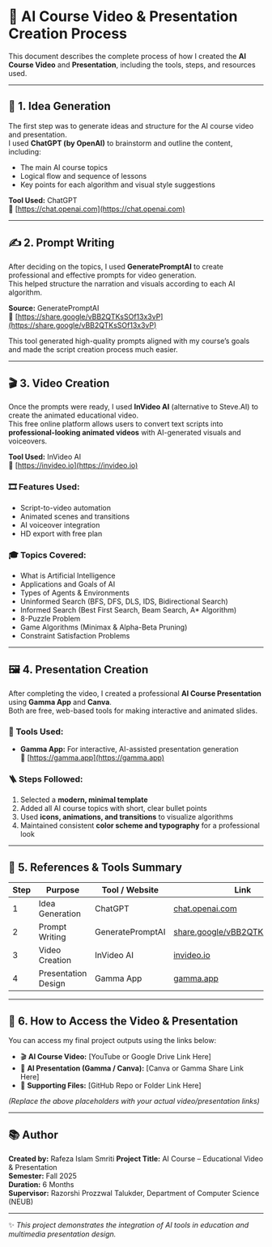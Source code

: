 # 🎥 AI Course Video & Presentation Creation Process

This document describes the complete process of how I created the **AI Course Video** and **Presentation**, including the tools, steps, and resources used.

---

## 🧠 1. Idea Generation

The first step was to generate ideas and structure for the AI course video and presentation.  
I used **ChatGPT (by OpenAI)** to brainstorm and outline the content, including:

- The main AI course topics  
- Logical flow and sequence of lessons  
- Key points for each algorithm and visual style suggestions  

**Tool Used:** ChatGPT  
🔗 [https://chat.openai.com](https://chat.openai.com)

---

## ✍️ 2. Prompt Writing

After deciding on the topics, I used **GeneratePromptAI** to create professional and effective prompts for video generation.  
This helped structure the narration and visuals according to each AI algorithm.

**Source:** GeneratePromptAI  
🔗 [https://share.google/vBB2QTKsSOf13x3vP](https://share.google/vBB2QTKsSOf13x3vP)

This tool generated high-quality prompts aligned with my course’s goals and made the script creation process much easier.

---

## 🎬 3. Video Creation

Once the prompts were ready, I used **InVideo AI** (alternative to Steve.AI) to create the animated educational video.  
This free online platform allows users to convert text scripts into **professional-looking animated videos** with AI-generated visuals and voiceovers.

**Tool Used:** InVideo AI  
🔗 [https://invideo.io](https://invideo.io)

### 🎞️ Features Used:
- Script-to-video automation  
- Animated scenes and transitions  
- AI voiceover integration  
- HD export with free plan  

### 🎓 Topics Covered:
- What is Artificial Intelligence  
- Applications and Goals of AI  
- Types of Agents & Environments  
- Uninformed Search (BFS, DFS, DLS, IDS, Bidirectional Search)  
- Informed Search (Best First Search, Beam Search, A* Algorithm)  
- 8-Puzzle Problem  
- Game Algorithms (Minimax & Alpha-Beta Pruning)  
- Constraint Satisfaction Problems  

---

## 🖼️ 4. Presentation Creation

After completing the video, I created a professional **AI Course Presentation** using **Gamma App** and **Canva**.  
Both are free, web-based tools for making interactive and animated slides.

### 🧰 Tools Used:
- **Gamma App:** For interactive, AI-assisted presentation generation  
  🔗 [https://gamma.app](https://gamma.app)  

### 🪜 Steps Followed:
1. Selected a **modern, minimal template**  
2. Added all AI course topics with short, clear bullet points  
3. Used **icons, animations, and transitions** to visualize algorithms  
4. Maintained consistent **color scheme and typography** for a professional look  

---

## 🔗 5. References & Tools Summary

| Step | Purpose | Tool / Website | Link |
|------|----------|----------------|------|
| 1 | Idea Generation | ChatGPT | [chat.openai.com](https://chat.openai.com) |
| 2 | Prompt Writing | GeneratePromptAI | [share.google/vBB2QTKsSOf13x3vP](https://share.google/vBB2QTKsSOf13x3vP) |
| 3 | Video Creation | InVideo AI | [invideo.io](https://invideo.io) |
| 4 | Presentation Design | Gamma App  | [gamma.app](https://gamma.app) |

---

## 📂 6. How to Access the Video & Presentation

You can access my final project outputs using the links below:

- 🎬 **AI Course Video:** [YouTube or Google Drive Link Here]  
- 📑 **AI Presentation (Gamma / Canva):** [Canva or Gamma Share Link Here]  
- 🧠 **Supporting Files:** [GitHub Repo or Folder Link Here]  

*(Replace the above placeholders with your actual video/presentation links)*

---

## 📚 Author

**Created by:** Rafeza Islam Smriti 
**Project Title:** AI Course – Educational Video & Presentation  
**Semester:** Fall 2025  
**Duration:** 6 Months  
**Supervisor:** Razorshi Prozzwal Talukder, Department of Computer Science (NEUB)

---

✨ *This project demonstrates the integration of AI tools in education and multimedia presentation design.*

